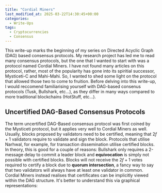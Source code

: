 ```yaml
---
title: "Cordial Miners"
last_modified_at: 2025-03-22T14:30:45+00:00
categories:
  - Write-Ups
tags:
  - Cryptocurrencies
  - Consensus
---
```

<script type="text/javascript" async
  src="https://cdnjs.cloudflare.com/ajax/libs/mathjax/2.7.7/MathJax.js?config=TeX-MML-AM_CHTML">
</script>


<link rel="stylesheet" type="text/css" href="http://tikzjax.com/v1/fonts.css">
<script src="https://tikzjax.com/v1/tikzjax.js"></script>

<script type="text/x-mathjax-config">
  MathJax.Hub.Config({
    tex2jax: {
      inlineMath: [['$','$'], ['\\(','\\)']],
      displayMath: [['$$','$$'], ['\\[','\\]']],
      processEscapes: true
    },
    TeX: {
      equationNumbers: { autoNumber: "AMS" }
    }
  });
</script>
This write-up marks the beginning of my series on Directed Acyclic Graph (DAG) based consensus protocols. My research project has led me to read many consensus protocols, but the one that I wanted to start with was a protocol named Cordial Miners. I have not found many articles on this protocol, rather, most of the popularity has gone into its spiritial successor, Mysticeti-C and Mahi-Mahi. So, I wanted to shed some light on the protocol that allowed those two to come to fruition. Before delving into this write-up, I would reccomend familiarising yourself with DAG-based consenus protocols (Tusk, Bullshark, etc...), as they differ in many ways compared to more traditional blockchains (HotStuff, etc...).

## Uncertified DAG-Based Consensus Protocols
The term uncertified DAG-Based consensus protocol was first coined by the Mysticeti protocol, but it applies very well to Cordial Miners as well. Usually, blocks proposed by validators need to be certified, meaning that $2f+1$ validators require to validate and sign the block. Protocols that utilise Narhwal, for example, for transaction dissemination utilise certified blocks. In theory, this is good for a couple of reasons: Bullshark only requires a 2-message delay to commit a leader block and **equivocation** is simply not possible with certified blocks. Blocks will not receive the $2f+1$ votes required to certify a block due to **quorum intersection**, a fancy way to say that two validators will always have at least one validator in common. Cordial Miners instead realises that certificates can be implicitly viewed within the DAG structure. It's better to understand this via graphical representations:
<script type="text/tikz">
\begin{tikzpicture}[
    node distance=1.5cm and 3cm,
    validator/.style={circle, draw, minimum size=0.8cm},
    default_validator/.style={validator, draw=black},
    highlighted_validator/.style={validator, draw=red, thick},
    supporting_validator/.style={validator, fill=green!20},
    skipping_validator/.style={validator, fill=pink!40}
]
\node at (0, 5) {Round $r$};
\node at (3.5, 5) {Round $r+1$};
\node at (7, 5) {Round $r+2$};
\node at (-1.5, 4) {$A_0$};
\node at (-1.5, 3) {$A_1$};
\node at (-1.5, 2) {$A_2$};
\node at (-1.5, 1) {$A_3$};
\node[default_validator] (A0r) at (0, 4) {};
\node[default_validator] (A1r) at (0, 3) {};
\node[default_validator] (A2r) at (0, 2) {};
\node[default_validator] (A3r) at (0, 1) {};
\node[default_validator] (A0r2) at (7, 4) {};
\node[default_validator] (A1r2) at (7, 3) {};
\node[default_validator] (A2r2) at (7, 2) {};
\node[default_validator] (A3r2) at (7, 1) {};
\draw[->] (A0r1) -- (A0r);
\draw[->] (A1r1) -- (A0r);
\draw[->] (A2r1) -- (A0r);
\draw[->] (A0r1) -- (A1r);
\draw[->] (A1r1) -- (A1r);
\draw[->] (A2r1) -- (A1r);
\draw[->] (A0r1) -- (A2r);
\draw[->] (A1r1) -- (A2r);
\draw[->] (A2r1) -- (A2r);
\draw[->] (A0r2) -- (A0r1);
\draw[->] (A1r2) -- (A0r1);
\draw[->] (A0r2) -- (A1r1);
\draw[->] (A1r2) -- (A1r1);
\draw[->] (A1r2) -- (A2r1);
\draw[->] (A2r2) -- (A2r1);
\draw[->] (A2r2) -- (A3r1);
\draw[->] (A3r2) -- (A3r1);
\end{tikzpicture}
</script>





 


